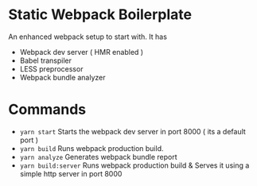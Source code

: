 # Static Webpack Boilerplate
An enhanced webpack setup to start with. It has
- Webpack dev server ( HMR enabled )
- Babel transpiler
- LESS preprocessor
- Webpack bundle analyzer

# Commands
- `yarn start` Starts the webpack dev server in port 8000 ( its a default port )
- `yarn build` Runs webpack production build.
- `yarn analyze` Generates webpack bundle report
- `yarn build:server` Runs webpack production build & Serves it using a simple http server in port 8000

